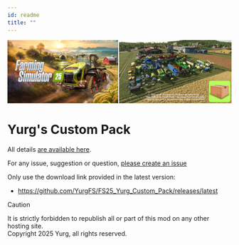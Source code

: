 ```yaml
---
id: readme
title: ""
---
```

[![](modHeader.png)](modScreen.png)

# Yurg's Custom Pack

All details [are available here](https://yurgfs.github.io/FS25_Yurg_Custom_Pack/).

For any issue, suggestion or question, [please create an issue](https://github.com/YurgFS/FS25_Yurg_Custom_Pack/issues/new/choose)

Only use the download link provided in the latest version:
- https://github.com/YurgFS/FS25_Yurg_Custom_Pack/releases/latest

> [!CAUTION]
> It is strictly forbidden to republish all or part of this mod on any other hosting site.<br>Copyright 2025 Yurg, all rights reserved.
